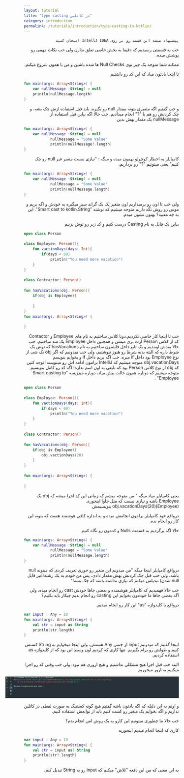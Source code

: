 ```yaml
---
layout: tutorial
title: "type casting در کاتلین"
category: introduction
permalink: /tutorials/introduction/type-casting-in-kotlin/
---
```



<div dir="rtl" markdown="1">



    پیشنهاد میشه این قسمت رو بر روی IntellJ IDEA امتحان کنید
    
خب به قسمتی رسیدیم که دقیقا به بخش خاصی تعلق ندارن ولی خب نکات مهمی رو پوشش میده.

ممکنه شما متوجه یک چیز توی Null Checks ها شده باشین و من با همون شروع میکنم. 

تا اینجا یادتون میاد که این کد رو داشتیم

</div>

```kotlin
fun main(args: Array<String>) {
    var nullMessage :String? = null
    println(nullMessage.length)
}
```

<div dir="rtl" markdown="1">

و خب گفتیم اگه متغیری بتونه مقدار null رو بگیره، باید قبل استفاده ازش چک بشه، و چک کردنش رو هم با "?" انجام میدادیم. خب حالا اگه بیاین قبل استفاده از nullMessage یک مقدار بهش بدین

</div>

```kotlin
fun main(args: Array<String>) {
    var nullMessage :String? = null
            nullMessage = "Some Value"
            println(nullMessage?.length)
}
```

<div dir="rtl" markdown="1">

کامپایلر یه اخطار کوچولو بهمون میده و میگه : "نیازی نیست متغیر غیر null رو چک کنیم".یعنی میتونیم "?" رو برداریم.

</div>

```kotlin
fun main(args: Array<String>) {
    var nullMessage :String? = null
            nullMessage = "Some Value"
            println(nullMessage.length)
}
```

<div dir="rtl" markdown="1">

ولی خب تا اون رو برمیداریم اون متغیر یک بک گراند سبز میگیره به خودش و اگه بریم و موس رو روش نگه داریم متوجه میشیم که نوشته "Smart cast to kotlin.String". این به چه معنیه؟ بهتون نشون میدم.

 بیاین یک فایل به نام Casting درست کنیم و کد زیر رو توش بزنیم
 
</div>

```kotlin
open class Person

class Employee: Person(){
    fun vactionDays(days: Int){
        if(days < 60)
            println("You need more vacation")
    }
}

class Contractor: Person()

fun hasVacations(obj: Person){
    if(obj is Employee){
        
    }
}
fun main(args: Array<String>) {

}
```

<div dir="rtl" markdown="1">

خب تا اینجا کار خاصی نکردیم.دوتا کلاس ساختیم به نام های Employee و Contactor که از کلاس Person ارث بری میشن و همچنین داخل Employee یک متد ساختیم. خب حالا بعدش اومدیم و یک تابع داخل فایلمون ساختیم به نام hasVacations که توش یک شرط داره که البته بدنه شرط رو هنوز ننوشتیم، ولی خب میدونیم که اگر obj یک شی از نوع Employee بود داخل if میره. خب اگه بریم داخل if و بخوایم بنویسم obj.vacationDays متوجه میشیم که IntelliJ برامون ادامه اش رو مینویسه! توجه کنین که obj از نوع کلاس Person بود که تابعی به اون اسم نداره! اگه کد رو کامل بنویسیم متوجه میشیم که دوباره همون حالت پیش میاد، دوباره مینویسه "Smart casting to Employee" .

</div>

```kotlin
open class Person

class Employee: Person(){
    fun vactionDays(days: Int){
        if(days < 60)
            println("You need more vacation")
    }
}

class Contractor: Person()

fun hasVacations(obj: Person){
    if(obj is Employee){
        obj.vactionDays(20)
    }
}

fun main(args: Array<String>) {

}
```

<div dir="rtl" markdown="1">

یعنی کامپایلر میاد میگه " من متوجه میشم که زمانی این کد اجرا میشه که obj یک Employee باشه و نیازی نیست که مثل جاوا اینجوری (Employee)obj.vacationDays(20) بنویسیمش

درواقع خود کامپایلر برامون انجامش میده و به اندازه کافی هوشمند هست که بتونه این کار رو انجام بده.

حالا اگه برگردیم به قسمت Nulls و کدمون رو نگاه کنیم 

</div>

```kotlin
fun main(args: Array<String>) {
    var nullMessage :String? = null
            nullMessage = "Some Value"
            println(nullMessage.length)
}
```

<div dir="rtl" markdown="1">

درواقع کامپایلر اینجا میگه "من میدونم این متغیر رو جوری تعریف کردی که میتونه null باشه، ولی خب قبل چک کردنش بهش مقدار دادی، پس من خودم به یک رشته(غیر قابل null شدن) تبدیلش میکنم که نیازی نداشته باشه که چک بشه!"

خب حالا فهمیدیم که کامپایلر هوشمنده و بعضی جاها خودش cast رو انجام میده، ولی اگه بعضی جاها ما خودمون بخوایم این casting رو انجام بدیم چیکار باید بکنیم؟ 

درواقع با کلیدواژه "as" این کار رو انجام میدیم.

</div>

```kotlin
var input : Any = 10
fun main(args: Array<String>) {
    val str = input as String
    println(str.length)
}
```

<div dir="rtl" markdown="1">

اینجا گفتیم که میدونیم input از جنس Any هستش، ولی اینجا میخوایم به String کستش کنیم و طولش رو برام بگیریم. تنها کاری که کردیم اون وسط این بود که از کلیدواژه as استفاده کردیم.

البته خب قبل اجرا هیچ مشکلی نداشتیم و هیچ اروری هم نبود. ولی خب وقتی کد رو اجرا میکنیم به ارور میخوریم

<p style="width: calc(100% + 60px);">
<img src="/assets/img/introduction/type-casting-in-kotlin/result-1.PNG" />
</p>

و اونم به این دلیله که اگه یادتون باشه گفتیم هیچ گونه کستینگ به صورت لفظی در کاتلین نداریم و اگه بخوایم یک متغیر رو کست کنیم باید از توابعش استفاده کنیم.

خب حالا ما چطوری میتونیم این کارو به یک روش امن انجام بدم؟ 

کاری که اینجا انجام میدیم اینجوریه

</div>

```kotlin
var input : Any = 10
fun main(args: Array<String>) {
    val str = input as? String
    println(str?.length)
}
```

<div dir="rtl" markdown="1">

به این معنی که من این دفعه "تلاش" میکنم که input رو به String تبدیل کنم.

</div>
